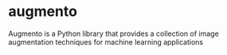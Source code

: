 # augmento
Augmento is a Python library that provides a collection of image augmentation techniques for machine learning applications
